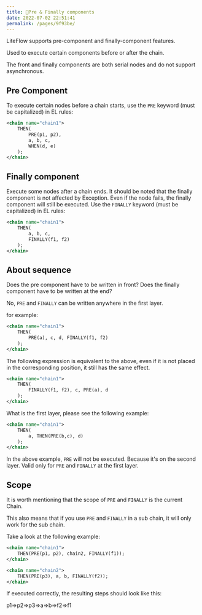 ```yaml
---
title: 🍒Pre & Finally components
date: 2022-07-02 22:51:41
permalink: /pages/9f93be/
---
```


LiteFlow supports pre-component and finally-component features.

Used to execute certain components before or after the chain.

The front and finally components are both serial nodes and do not support asynchronous.

## Pre Component

To execute certain nodes before a chain starts, use the `PRE` keyword (must be capitalized) in EL rules:

```xml
<chain name="chain1">
    THEN(
        PRE(p1, p2), 
        a, b, c, 
        WHEN(d, e)
    );
</chain>
```

## Finally component

Execute some nodes after a chain ends. It should be noted that the finally component is not affected by Exception. Even if the node fails, the finally component will still be executed. Use the `FINALLY` keyword (must be capitalized) in EL rules:

```xml
<chain name="chain1">
    THEN(
        a, b, c, 
        FINALLY(f1, f2)
    );
</chain>
```

## About sequence

Does the pre component have to be written in front? Does the finally component have to be written at the end?

No, `PRE` and `FINALLY` can be written anywhere in the first layer.

for example:

```xml
<chain name="chain1">
    THEN(
        PRE(a), c, d, FINALLY(f1, f2)
    );
</chain>
```
The following expression is equivalent to the above, even if it is not placed in the corresponding position, it still has the same effect.

```xml
<chain name="chain1">
    THEN(
        FINALLY(f1, f2), c, PRE(a), d
    );
</chain>
```

What is the first layer, please see the following example:

```xml
<chain name="chain1">
    THEN(
        a, THEN(PRE(b,c), d)
    );
</chain>
```

In the above example, `PRE` will not be executed. Because it's on the second layer. Valid only for `PRE` and `FINALLY` at the first layer.


## Scope

It is worth mentioning that the scope of `PRE` and `FINALLY` is the current Chain.

This also means that if you use `PRE` and `FINALLY` in a sub chain, it will only work for the sub chain.

Take a look at the following example:

```xml
<chain name="chain1">
    THEN(PRE(p1, p2), chain2, FINALLY(f1));
</chain>

<chain name="chain2">
    THEN(PRE(p3), a, b, FINALLY(f2));
</chain>
```

If executed correctly, the resulting steps should look like this:

p1=>p2=>p3=>a=>b=>f2=>f1